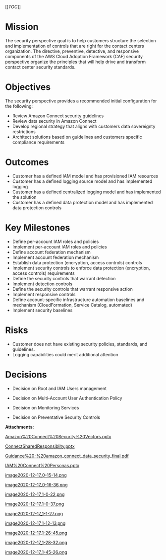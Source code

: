   

  

|    |    |    |    |
| --- | --- | --- | --- |

  

[[_TOC_]]

**Mission** 
============

The security perspective goal is to help customers structure the selection and implementation of controls that are right for the contact centers organization. The directive, preventive, detective, and responsive components of the AWS Cloud Adoption Framework (CAF) security perspective organize the principles that will help drive and transform contact center security standards.

**Objectives**
==============

The security perspective provides a recommended initial configuration for the following:

*   Review Amazon Connect security guidelines
*   Review data security in Amazon Connect
*   Develop regional strategy that aligns with customers data sovereignty restrictions
*   Architect solutions based on guidelines and customers specific compliance requirements

**Outcomes**
============

*   Customer has a defined IAM model and has provisioned IAM resources
*   Customer has a defined logging source model and has implemented logging
*   Customer has a defined centralized logging model and has implemented the solution
*   Customer has a defined data protection model and has implemented data protection controls

**Key Milestones**
==================

*   Define per-account IAM roles and policies
*   Implement per-account IAM roles and policies
*   Define account federation mechanism
*   Implement account federation mechanism
*   Establish data protection (encryption, access controls) controls
*   Implement security controls to enforce data protection (encryption, access controls) requirements
*   Define the security controls that warrant detection
*   Implement detection controls
*   Define the security controls that warrant responsive action
*   Implement responsive controls
*   Define account-specific infrastructure automation baselines and mechanism (CloudFormation, Service Catalog, automated)
*   Implement security baselines

**Risks**
=========

*   Customer does not have existing security policies, standards, and guidelines.
*   Logging capabilities could merit additional attention

**Decisions**
=============

*   Decision on Root and IAM Users management
    
*   Decision on Multi-Account User Authentication Policy
    
*   Decision on Monitoring Services
    
*   Decision on Preventative Security Controls

 **Attachments:** 


[Amazon%20Connect%20Security%20Vectors.pptx](/.attachments/DK-MobilizeforConnect/Amazon%20Connect%20Security%20Vectors.pptx)

[ConnectSharedResponsiblity.pptx](/.attachments/DK-MobilizeforConnect/ConnectSharedResponsiblity.pptx)

[Guidance%20-%20amazon_connect_data_security_final.pdf](/.attachments/DK-MobilizeforConnect/Guidance%20-%20amazon_connect_data_security_final.pdf)

[IAM%20Connect%20Personas.pptx](/.attachments/DK-MobilizeforConnect/IAM%20Connect%20Personas.pptx)

[image2020-12-17_0-15-14.png](/.attachments/DK-MobilizeforConnect/image2020-12-17_0-15-14.png)

[image2020-12-17_0-16-36.png](/.attachments/DK-MobilizeforConnect/image2020-12-17_0-16-36.png)

[image2020-12-17_1-0-22.png](/.attachments/DK-MobilizeforConnect/image2020-12-17_1-0-22.png)

[image2020-12-17_1-0-37.png](/.attachments/DK-MobilizeforConnect/image2020-12-17_1-0-37.png)

[image2020-12-17_1-1-27.png](/.attachments/DK-MobilizeforConnect/image2020-12-17_1-1-27.png)

[image2020-12-17_1-12-13.png](/.attachments/DK-MobilizeforConnect/image2020-12-17_1-12-13.png)

[image2020-12-17_1-26-45.png](/.attachments/DK-MobilizeforConnect/image2020-12-17_1-26-45.png)

[image2020-12-17_1-28-32.png](/.attachments/DK-MobilizeforConnect/image2020-12-17_1-28-32.png)

[image2020-12-17_1-45-26.png](/.attachments/DK-MobilizeforConnect/image2020-12-17_1-45-26.png)
